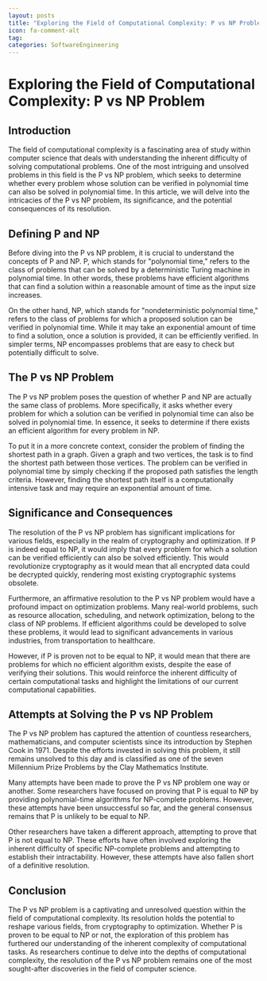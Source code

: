 ```yaml
---
layout: posts
title: "Exploring the Field of Computational Complexity: P vs NP Problem"
icon: fa-comment-alt
tag:      
categories: SoftwareEngineering
---
```



# Exploring the Field of Computational Complexity: P vs NP Problem

## Introduction

The field of computational complexity is a fascinating area of study within computer science that deals with understanding the inherent difficulty of solving computational problems. One of the most intriguing and unsolved problems in this field is the P vs NP problem, which seeks to determine whether every problem whose solution can be verified in polynomial time can also be solved in polynomial time. In this article, we will delve into the intricacies of the P vs NP problem, its significance, and the potential consequences of its resolution.

## Defining P and NP

Before diving into the P vs NP problem, it is crucial to understand the concepts of P and NP. P, which stands for "polynomial time," refers to the class of problems that can be solved by a deterministic Turing machine in polynomial time. In other words, these problems have efficient algorithms that can find a solution within a reasonable amount of time as the input size increases.

On the other hand, NP, which stands for "nondeterministic polynomial time," refers to the class of problems for which a proposed solution can be verified in polynomial time. While it may take an exponential amount of time to find a solution, once a solution is provided, it can be efficiently verified. In simpler terms, NP encompasses problems that are easy to check but potentially difficult to solve.

## The P vs NP Problem

The P vs NP problem poses the question of whether P and NP are actually the same class of problems. More specifically, it asks whether every problem for which a solution can be verified in polynomial time can also be solved in polynomial time. In essence, it seeks to determine if there exists an efficient algorithm for every problem in NP.

To put it in a more concrete context, consider the problem of finding the shortest path in a graph. Given a graph and two vertices, the task is to find the shortest path between those vertices. The problem can be verified in polynomial time by simply checking if the proposed path satisfies the length criteria. However, finding the shortest path itself is a computationally intensive task and may require an exponential amount of time.

## Significance and Consequences

The resolution of the P vs NP problem has significant implications for various fields, especially in the realm of cryptography and optimization. If P is indeed equal to NP, it would imply that every problem for which a solution can be verified efficiently can also be solved efficiently. This would revolutionize cryptography as it would mean that all encrypted data could be decrypted quickly, rendering most existing cryptographic systems obsolete.

Furthermore, an affirmative resolution to the P vs NP problem would have a profound impact on optimization problems. Many real-world problems, such as resource allocation, scheduling, and network optimization, belong to the class of NP problems. If efficient algorithms could be developed to solve these problems, it would lead to significant advancements in various industries, from transportation to healthcare.

However, if P is proven not to be equal to NP, it would mean that there are problems for which no efficient algorithm exists, despite the ease of verifying their solutions. This would reinforce the inherent difficulty of certain computational tasks and highlight the limitations of our current computational capabilities.

## Attempts at Solving the P vs NP Problem

The P vs NP problem has captured the attention of countless researchers, mathematicians, and computer scientists since its introduction by Stephen Cook in 1971. Despite the efforts invested in solving this problem, it still remains unsolved to this day and is classified as one of the seven Millennium Prize Problems by the Clay Mathematics Institute.

Many attempts have been made to prove the P vs NP problem one way or another. Some researchers have focused on proving that P is equal to NP by providing polynomial-time algorithms for NP-complete problems. However, these attempts have been unsuccessful so far, and the general consensus remains that P is unlikely to be equal to NP.

Other researchers have taken a different approach, attempting to prove that P is not equal to NP. These efforts have often involved exploring the inherent difficulty of specific NP-complete problems and attempting to establish their intractability. However, these attempts have also fallen short of a definitive resolution.

## Conclusion

The P vs NP problem is a captivating and unresolved question within the field of computational complexity. Its resolution holds the potential to reshape various fields, from cryptography to optimization. Whether P is proven to be equal to NP or not, the exploration of this problem has furthered our understanding of the inherent complexity of computational tasks. As researchers continue to delve into the depths of computational complexity, the resolution of the P vs NP problem remains one of the most sought-after discoveries in the field of computer science.